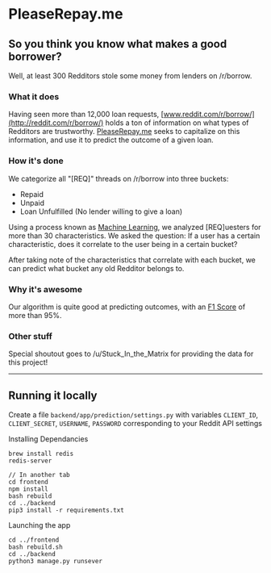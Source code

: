 # PleaseRepay.me

## So you think you know what makes a good borrower?

Well, at least 300 Redditors stole some money from lenders on /r/borrow. 

### What it does

Having seen more than 12,000 loan requests, [www.reddit.com/r/borrow/](http://reddit.com/r/borrow/) holds a ton of information on what types of Redditors are trustworthy. [PleaseRepay.me](http://pleaserepay.me/) seeks to capitalize on this information, and use it to predict the outcome of a given loan. 

### How it's done

We categorize all "[REQ]" threads on /r/borrow into three buckets:

* Repaid
* Unpaid
* Loan Unfulfilled (No lender willing to give a loan) 

 Using a process known as [Machine Learning](https://en.wikipedia.org/wiki/Machine_learning), we analyzed [REQ]uesters for more than 30 characteristics. We asked the question: If a user has a certain characteristic, does it correlate to the user being in a certain bucket?

After taking note of the characteristics that correlate with each bucket, we can predict what bucket any old Redditor belongs to. 

### Why it's awesome

 Our algorithm is quite good at predicting outcomes, with an [F1 Score](https://en.wikipedia.org/wiki/F1_score) of more than 95%. 

### Other stuff

 Special shoutout goes to /u/Stuck_In_the_Matrix for providing the data for this project! 

* * *

## Running it locally

Create a file `backend/app/prediction/settings.py` with variables `CLIENT_ID`, `CLIENT_SECRET`, `USERNAME`, `PASSWORD` corresponding to your Reddit API settings

Installing Dependancies
    
    brew install redis
    redis-server
    
    // In another tab
    cd frontend
    npm install 
    bash rebuild
    cd ../backend
    pip3 install -r requirements.txt

Launching the app

    cd ../frontend
    bash rebuild.sh
    cd ../backend
    python3 manage.py runsever


